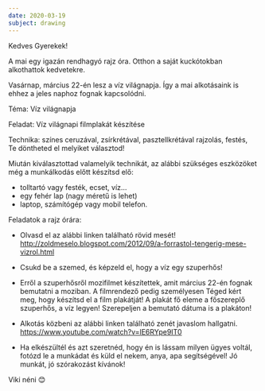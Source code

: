 ```yaml
---
date: 2020-03-19
subject: drawing
---
```


Kedves Gyerekek!

A mai egy igazán rendhagyó rajz óra. Otthon a saját kuckótokban alkothattok kedvetekre.

Vasárnap, március 22-én lesz a víz világnapja. Így a mai alkotásaink is ehhez a jeles naphoz fognak kapcsolódni.

Téma: Víz világnapja

Feladat:  Víz világnapi filmplakát készítése

Technika: színes ceruzával, zsírkrétával, pasztellkrétával rajzolás, festés,  
Te döntheted el melyiket választod!

Miután kiválasztottad valamelyik technikát, az alábbi szükséges eszközöket még a munkálkodás előtt készítsd elő:

- tolltartó vagy festék, ecset, víz…
- egy fehér lap (nagy méretű is lehet)
- laptop, számítógép vagy mobil telefon.

Feladatok a rajz órára:

* Olvasd el az alábbi linken található rövid mesét!
http://zoldmeselo.blogspot.com/2012/09/a-forrastol-tengerig-mese-vizrol.html

* Csukd be a szemed, és képzeld el, hogy a víz egy szuperhős!

* Erről a szuperhősről mozifilmet készítettek, amit március 22-én fognak bemutatni a moziban.  A filmrendező pedig személyesen Téged kért meg, hogy készítsd el a film plakátját!  A plakát fő eleme a főszereplő szuperhős, a víz legyen! Szerepeljen a bemutató dátuma is a plakáton!

* Alkotás közbeni  az alábbi linken található zenét javaslom hallgatni.
https://www.youtube.com/watch?v=lE6RYpe9IT0

* Ha elkészültél és azt szeretnéd, hogy én is lássam milyen ügyes voltál, fotózd le a munkádat és küld el nekem, anya, apa segítségével!
Jó munkát, jó szórakozást kívánok!

Viki néni 😊

